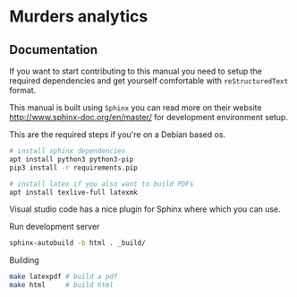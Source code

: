 # Murders analytics


## Documentation

If you want to start contributing to this manual you need to setup the required dependencies
and get yourself comfortable with `reStructuredText` format.

This manual is built using `Sphinx` you can read more on their website http://www.sphinx-doc.org/en/master/ for development environment setup.

This are the required steps if you're on a Debian based os.

```bash
# install sphinx dependencies
apt install python3 python3-pip
pip3 install -r requirements.pip

# install latex if you also want to build PDFs
apt install texlive-full latexmk
```

Visual studio code has a nice plugin for Sphinx where which you can use.

Run development server

```bash
sphinx-autobuild -b html . _build/
```

Building

```bash
make latexpdf # build a pdf
make html     # build html
```
